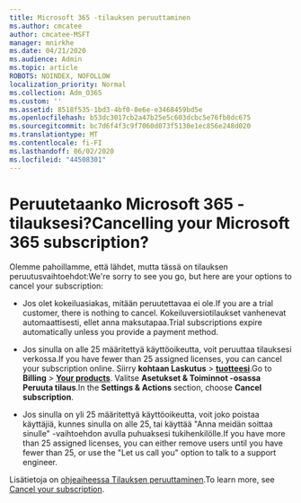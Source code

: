 ```yaml
---
title: Microsoft 365 -tilauksen peruuttaminen
ms.author: cmcatee
author: cmcatee-MSFT
manager: mnirkhe
ms.date: 04/21/2020
ms.audience: Admin
ms.topic: article
ROBOTS: NOINDEX, NOFOLLOW
localization_priority: Normal
ms.collection: Adm_O365
ms.custom: ''
ms.assetid: 8518f535-1bd3-4bf0-8e6e-e3468459bd5e
ms.openlocfilehash: b53dc3017cb2a47b25e5c603dcbc5e76fb8dc675
ms.sourcegitcommit: bc7d6f4f3c9f7060d073f5130e1ec856e248d020
ms.translationtype: MT
ms.contentlocale: fi-FI
ms.lasthandoff: 06/02/2020
ms.locfileid: "44508301"
---
```

# <a name="cancelling-your-microsoft-365-subscription"></a><span data-ttu-id="a43fd-102">Peruutetaanko Microsoft 365 -tilauksesi?</span><span class="sxs-lookup"><span data-stu-id="a43fd-102">Cancelling your Microsoft 365 subscription?</span></span>

<span data-ttu-id="a43fd-103">Olemme pahoillamme, että lähdet, mutta tässä on tilauksen peruutusvaihtoehdot:</span><span class="sxs-lookup"><span data-stu-id="a43fd-103">We're sorry to see you go, but here are your options to cancel your subscription:</span></span>
  
- <span data-ttu-id="a43fd-104">Jos olet kokeiluasiakas, mitään peruutettavaa ei ole.</span><span class="sxs-lookup"><span data-stu-id="a43fd-104">If you are a trial customer, there is nothing to cancel.</span></span> <span data-ttu-id="a43fd-105">Kokeiluversiotilaukset vanhenevat automaattisesti, ellet anna maksutapaa.</span><span class="sxs-lookup"><span data-stu-id="a43fd-105">Trial subscriptions expire automatically unless you provide a payment method.</span></span>

- <span data-ttu-id="a43fd-106">Jos sinulla on alle 25 määritettyä käyttöoikeutta, voit peruuttaa tilauksesi verkossa.</span><span class="sxs-lookup"><span data-stu-id="a43fd-106">If you have fewer than 25 assigned licenses, you can cancel your subscription online.</span></span> <span data-ttu-id="a43fd-107">Siirry **kohtaan Laskutus** \> **[tuotteesi](https://go.microsoft.com/fwlink/p/?linkid=842054)**.</span><span class="sxs-lookup"><span data-stu-id="a43fd-107">Go to **Billing** \> **[Your products](https://go.microsoft.com/fwlink/p/?linkid=842054)**.</span></span> <span data-ttu-id="a43fd-108">Valitse **Asetukset & Toiminnot -osassa** **Peruuta tilaus**.</span><span class="sxs-lookup"><span data-stu-id="a43fd-108">In the **Settings & Actions** section, choose **Cancel subscription**.</span></span>

- <span data-ttu-id="a43fd-109">Jos sinulla on yli 25 määritettyä käyttöoikeutta, voit joko poistaa käyttäjiä, kunnes sinulla on alle 25, tai käyttää "Anna meidän soittaa sinulle" -vaihtoehdon avulla puhuaksesi tukihenkilölle.</span><span class="sxs-lookup"><span data-stu-id="a43fd-109">If you have more than 25 assigned licenses, you can either remove users until you have fewer than 25, or use the "Let us call you" option to talk to a support engineer.</span></span>

<span data-ttu-id="a43fd-110">Lisätietoja on [ohjeaiheessa Tilauksen peruuttaminen](https://docs.microsoft.com/microsoft-365/commerce/subscriptions/cancel-your-subscription).</span><span class="sxs-lookup"><span data-stu-id="a43fd-110">To learn more, see [Cancel your subscription](https://docs.microsoft.com/microsoft-365/commerce/subscriptions/cancel-your-subscription).</span></span>